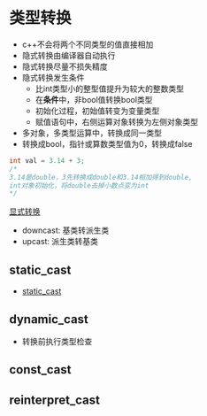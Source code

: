 # 类型转换

- c++不会将两个不同类型的值直接相加
- 隐式转换由编译器自动执行
- 隐式转换尽量不损失精度
- 隐式转换发生条件
  - 比int类型小的整型值提升为较大的整数类型
  - 在**条件**中，非bool值转换bool类型
  - 初始化过程，初始值转变为变量类型
  - 赋值语句中，右侧运算对象转换为左侧对象类型
- 多对象，多类型运算中，转换成同一类型
- 转换成bool，指针或算数类型值为0，转换成false

```c++
int val = 3.14 + 3;
/* 
3.14是double，3先转换成double和3.14相加得到double, 
int对象初始化，将double去掉小数点变为int
*/
```

[显式转换](c++_显式转换.md)

- downcast: 基类转派生类
- upcast: 派生类转基类

## static_cast

- [static_cast](c++_Static_Cast.md)

## dynamic_cast

- 转换前执行类型检查

## const_cast

## reinterpret_cast